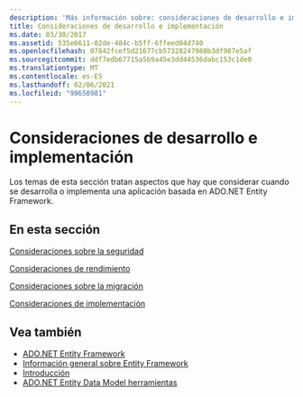 ```yaml
---
description: 'Más información sobre: consideraciones de desarrollo e implementación'
title: Consideraciones de desarrollo e implementación
ms.date: 03/30/2017
ms.assetid: 535e6611-02de-484c-b5ff-6ffeed04d740
ms.openlocfilehash: 07842fcef5d21677cb57328247988b3df987e5af
ms.sourcegitcommit: ddf7edb67715a5b9a45e3dd44536dabc153c1de0
ms.translationtype: MT
ms.contentlocale: es-ES
ms.lasthandoff: 02/06/2021
ms.locfileid: "99650981"
---
```

# <a name="development-and-deployment-considerations"></a>Consideraciones de desarrollo e implementación

Los temas de esta sección tratan aspectos que hay que considerar cuando se desarrolla o implementa una aplicación basada en ADO.NET Entity Framework.  
  
## <a name="in-this-section"></a>En esta sección  

 [Consideraciones sobre la seguridad](security-considerations.md)  
  
 [Consideraciones de rendimiento](performance-considerations.md)  
  
 [Consideraciones sobre la migración](migration-considerations.md)  
  
 [Consideraciones de implementación](deployment-considerations.md)  
  
## <a name="see-also"></a>Vea también

- [ADO.NET Entity Framework](index.md)
- [Información general sobre Entity Framework](overview.md)
- [Introducción](getting-started.md)
- [ADO.NET Entity Data Model herramientas](/previous-versions/dotnet/netframework-4.0/bb399249(v=vs.100))
